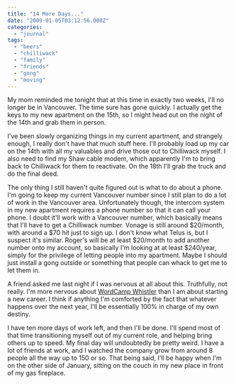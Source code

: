 ```yaml
---
title: "14 More Days..."
date: "2009-01-05T03:12:56.000Z"
categories: 
  - "journal"
tags: 
  - "beers"
  - "chilliwack"
  - "family"
  - "friends"
  - "gong"
  - "moving"
---
```


My mom reminded me tonight that at this time in exactly two weeks, I'll no longer be in Vancouver. The time sure has gone quickly. I actually get the keys to my new apartment on the 15th, so I might head out on the night of the 14th and grab them in person.

I've been slowly organizing things in my current apartment, and strangely enough, I really don't have that much stuff here. I'll probably load up my car on the 14th with all my valuables and drive those out to Chilliwack myself. I also need to find my Shaw cable modem, which apparently I'm to bring back to Chilliwack for them to reactivate. On the 18th I'll grab the truck and do the final deed.

The only thing I still haven't quite figured out is what to do about a phone. I'm going to keep my current Vancouver number since I still plan to do a lot of work in the Vancouver area. Unfortunately though, the intercom system in my new apartment requires a phone number so that it can call your phone. I doubt it'll work with a Vancouver number, which basically means that I'll have to get a Chilliwack number. Vonage is still around $20/month, with around a $70 hit just to sign up. I don't know what Telus is, but I suspect it's similar. Roger's will be at least $20/month to add another number onto my account, so basically I'm looking at at least $240/year, simply for the privilege of letting people into my apartment. Maybe I should just install a gong outside or something that people can whack to get me to let them in.

A friend asked me last night if I was nervous at all about this. Truthfully, not really. I'm more nervous about [WordCamp Whistler](http://www.wordcampwhistler.com) than I am about starting a new career. I think if anything I'm comforted by the fact that whatever happens over the next year, I'll be essentially 100% in charge of my own destiny.

I have ten more days of work left, and then I'll be done. I'll spend most of that time transitioning myself out of my current role, and helping bring others up to speed. My final day will undoubtedly be pretty weird. I have a lot of friends at work, and I watched the company grow from around 8 people all the way up to 150 or so. That being said, I'll be happy when I'm on the other side of January, sitting on the couch in my new place in front of my gas fireplace.

